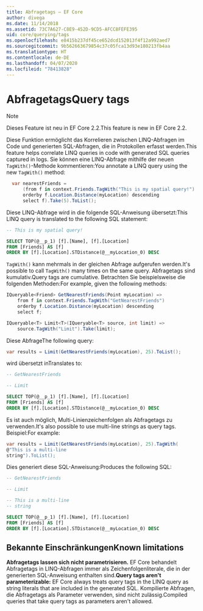 ```yaml
---
title: Abfragetags – EF Core
author: divega
ms.date: 11/14/2018
ms.assetid: 73C7A627-C8E9-452D-9CD5-AFCC8FEFE395
uid: core/querying/tags
ms.openlocfilehash: e8415b237df45ce652dcd152013f4f12a992aed7
ms.sourcegitcommit: 9b562663679854c37c05fca13d93e180213fb4aa
ms.translationtype: HT
ms.contentlocale: de-DE
ms.lasthandoff: 04/07/2020
ms.locfileid: "78413828"
---
```

# <a name="query-tags"></a><span data-ttu-id="1a3e2-102">Abfragetags</span><span class="sxs-lookup"><span data-stu-id="1a3e2-102">Query tags</span></span>

> [!NOTE]
> <span data-ttu-id="1a3e2-103">Dieses Feature ist neu in EF Core 2.2.</span><span class="sxs-lookup"><span data-stu-id="1a3e2-103">This feature is new in EF Core 2.2.</span></span>

<span data-ttu-id="1a3e2-104">Diese Funktion ermöglicht das Korrelieren zwischen LINQ-Abfragen im Code und generierten SQL-Abfragen, die in Protokollen erfasst werden.</span><span class="sxs-lookup"><span data-stu-id="1a3e2-104">This feature helps correlate LINQ queries in code with generated SQL queries captured in logs.</span></span>
<span data-ttu-id="1a3e2-105">Sie können eine LINQ-Abfrage mithilfe der neuen `TagWith()`-Methode kommentieren:</span><span class="sxs-lookup"><span data-stu-id="1a3e2-105">You annotate a LINQ query using the new `TagWith()` method:</span></span>

``` csharp
  var nearestFriends =
      (from f in context.Friends.TagWith("This is my spatial query!")
      orderby f.Location.Distance(myLocation) descending
      select f).Take(5).ToList();
```

<span data-ttu-id="1a3e2-106">Diese LINQ-Abfrage wird in die folgende SQL-Anweisung übersetzt:</span><span class="sxs-lookup"><span data-stu-id="1a3e2-106">This LINQ query is translated to the following SQL statement:</span></span>

``` sql
-- This is my spatial query!

SELECT TOP(@__p_1) [f].[Name], [f].[Location]
FROM [Friends] AS [f]
ORDER BY [f].[Location].STDistance(@__myLocation_0) DESC
```

<span data-ttu-id="1a3e2-107">`TagWith()` kann mehrmals in der gleichen Abfrage aufgerufen werden.</span><span class="sxs-lookup"><span data-stu-id="1a3e2-107">It's possible to call `TagWith()` many times on the same query.</span></span>
<span data-ttu-id="1a3e2-108">Abfragetags sind kumulativ.</span><span class="sxs-lookup"><span data-stu-id="1a3e2-108">Query tags are cumulative.</span></span>
<span data-ttu-id="1a3e2-109">Betrachten Sie beispielsweise die folgenden Methoden:</span><span class="sxs-lookup"><span data-stu-id="1a3e2-109">For example, given the following methods:</span></span>

``` csharp
IQueryable<Friend> GetNearestFriends(Point myLocation) =>
    from f in context.Friends.TagWith("GetNearestFriends")
    orderby f.Location.Distance(myLocation) descending
    select f;

IQueryable<T> Limit<T>(IQueryable<T> source, int limit) =>
    source.TagWith("Limit").Take(limit);
```

<span data-ttu-id="1a3e2-110">Diese Abfrage</span><span class="sxs-lookup"><span data-stu-id="1a3e2-110">The following query:</span></span>

``` csharp
var results = Limit(GetNearestFriends(myLocation), 25).ToList();
```

<span data-ttu-id="1a3e2-111">wird übersetzt in</span><span class="sxs-lookup"><span data-stu-id="1a3e2-111">Translates to:</span></span>

``` sql
-- GetNearestFriends

-- Limit

SELECT TOP(@__p_1) [f].[Name], [f].[Location]
FROM [Friends] AS [f]
ORDER BY [f].[Location].STDistance(@__myLocation_0) DESC
```

<span data-ttu-id="1a3e2-112">Es ist auch möglich, Multi-Linienzeichenfolgen als Abfragetags zu verwenden.</span><span class="sxs-lookup"><span data-stu-id="1a3e2-112">It's also possible to use multi-line strings as query tags.</span></span>
<span data-ttu-id="1a3e2-113">Beispiel:</span><span class="sxs-lookup"><span data-stu-id="1a3e2-113">For example:</span></span>

``` csharp
var results = Limit(GetNearestFriends(myLocation), 25).TagWith(
@"This is a multi-line
string").ToList();
```

<span data-ttu-id="1a3e2-114">Dies generiert diese SQL-Anweisung:</span><span class="sxs-lookup"><span data-stu-id="1a3e2-114">Produces the following SQL:</span></span>

``` sql
-- GetNearestFriends

-- Limit

-- This is a multi-line
-- string

SELECT TOP(@__p_1) [f].[Name], [f].[Location]
FROM [Friends] AS [f]
ORDER BY [f].[Location].STDistance(@__myLocation_0) DESC
```

## <a name="known-limitations"></a><span data-ttu-id="1a3e2-115">Bekannte Einschränkungen</span><span class="sxs-lookup"><span data-stu-id="1a3e2-115">Known limitations</span></span>

<span data-ttu-id="1a3e2-116">**Abfragetags lassen sich nicht parametrisieren.** EF Core behandelt Abfragetags in LINQ-Abfragen immer als Zeichenfolgenliterale, die in der generierten SQL-Anweisung enthalten sind.</span><span class="sxs-lookup"><span data-stu-id="1a3e2-116">**Query tags aren't parameterizable:** EF Core always treats query tags in the LINQ query as string literals that are included in the generated SQL.</span></span>
<span data-ttu-id="1a3e2-117">Kompilierte Abfragen, die Abfragetags als Parameter verwenden, sind nicht zulässig.</span><span class="sxs-lookup"><span data-stu-id="1a3e2-117">Compiled queries that take query tags as parameters aren't allowed.</span></span>
